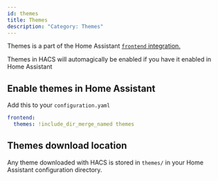 ```yaml
---
id: themes
title: Themes
description: "Category: Themes"
---
```


Themes is a part of the Home Assistant [`frontend` integration.](https://www.home-assistant.io/integrations/frontend/)

Themes in HACS will automagically be enabled if you have it enabled in Home Assistant

## Enable themes in Home Assistant

Add this to your `configuration.yaml`

```yaml
frontend:
  themes: !include_dir_merge_named themes
```

## Themes download location

Any theme downloaded with HACS is stored in `themes/` in your Home Assistant configuration directory.

